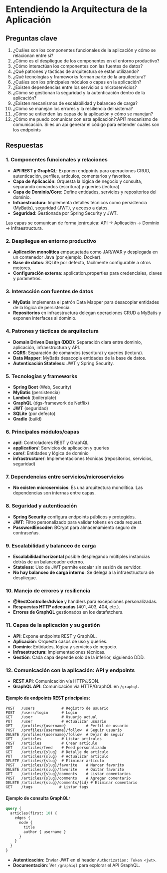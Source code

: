 # Entendiendo la Arquitectura de la Aplicación

## Preguntas clave

1. ¿Cuáles son los componentes funcionales de la aplicación y cómo se relacionan entre sí?
2. ¿Cómo es el despliegue de los componentes en el entorno productivo?
3. ¿Cómo interactúan los componentes con las fuentes de datos?
4. ¿Qué patrones y tácticas de arquitectura se están utilizando?
5. ¿Qué tecnologías y frameworks forman parte de la arquitectura?
6. ¿Cuáles son los principales módulos o capas en la aplicación?
7. ¿Existen dependencias entre los servicios o microservicios?
8. ¿Cómo se gestionan la seguridad y la autenticación dentro de la aplicación?
9. ¿Existen mecanismos de escalabilidad y balanceo de carga?
10. ¿Cómo se manejan los errores y la resiliencia del sistema?
11. ¿Cómo se entienden las capas de la aplicación y cómo se manejan?
12. ¿Cómo me puedo comunicar con esta aplicación?:API? mecanismo de comunicación. Si es un api generar el código para entender cuales son los endpoints

## Respuestas

### 1. Componentes funcionales y relaciones
- **API REST y GraphQL**: Exponen endpoints para operaciones CRUD, autenticación, perfiles, artículos, comentarios y favoritos.
- **Capa de Aplicación**: Orquesta la lógica de negocio y consulta, separando comandos (escritura) y queries (lectura).
- **Capa de Dominio/Core**: Define entidades, servicios y repositorios del dominio.
- **Infraestructura**: Implementa detalles técnicos como persistencia (MyBatis), seguridad (JWT), y acceso a datos.
- **Seguridad**: Gestionada por Spring Security y JWT.

Las capas se comunican de forma jerárquica: API → Aplicación → Dominio → Infraestructura.

### 2. Despliegue en entorno productivo
- **Aplicación monolítica** empaquetada como JAR/WAR y desplegada en un contenedor Java (por ejemplo, Docker).
- **Base de datos**: SQLite por defecto, fácilmente configurable a otros motores.
- **Configuración externa**: application.properties para credenciales, claves y parámetros.

### 3. Interacción con fuentes de datos
- **MyBatis** implementa el patrón Data Mapper para desacoplar entidades de la lógica de persistencia.
- **Repositorios** en infraestructura delegan operaciones CRUD a MyBatis y exponen interfaces al dominio.

### 4. Patrones y tácticas de arquitectura
- **Domain Driven Design (DDD)**: Separación clara entre dominio, aplicación, infraestructura y API.
- **CQRS**: Separación de comandos (escritura) y queries (lectura).
- **Data Mapper**: MyBatis desacopla entidades de la base de datos.
- **Autenticación Stateless**: JWT y Spring Security.

### 5. Tecnologías y frameworks
- **Spring Boot** (Web, Security)
- **MyBatis** (persistencia)
- **Lombok** (boilerplate)
- **GraphQL** (dgs-framework de Netflix)
- **JWT** (seguridad)
- **SQLite** (por defecto)
- **Gradle** (build)

### 6. Principales módulos/capas
- **api/**: Controladores REST y GraphQL
- **application/**: Servicios de aplicación y queries
- **core/**: Entidades y lógica de dominio
- **infrastructure/**: Implementaciones técnicas (repositorios, servicios, seguridad)

### 7. Dependencias entre servicios/microservicios
- **No existen microservicios**: Es una arquitectura monolítica. Las dependencias son internas entre capas.

### 8. Seguridad y autenticación
- **Spring Security** configura endpoints públicos y protegidos.
- **JWT**: Filtro personalizado para validar tokens en cada request.
- **PasswordEncoder**: BCrypt para almacenamiento seguro de contraseñas.

### 9. Escalabilidad y balanceo de carga
- **Escalabilidad horizontal** posible desplegando múltiples instancias detrás de un balanceador externo.
- **Stateless**: Uso de JWT permite escalar sin sesión de servidor.
- **No hay balanceo de carga interno**: Se delega a la infraestructura de despliegue.

### 10. Manejo de errores y resiliencia
- **@RestControllerAdvice** y handlers para excepciones personalizadas.
- **Respuestas HTTP adecuadas** (401, 403, 404, etc.).
- **Errores de GraphQL** gestionados en los datafetchers.

### 11. Capas de la aplicación y su gestión
- **API**: Expone endpoints REST y GraphQL.
- **Aplicación**: Orquesta casos de uso y queries.
- **Dominio**: Entidades, lógica y servicios de negocio.
- **Infraestructura**: Implementaciones técnicas.
- **Gestión**: Cada capa depende solo de la inferior, siguiendo DDD.

### 12. Comunicación con la aplicación: API y endpoints
- **REST API**: Comunicación vía HTTP/JSON.
- **GraphQL API**: Comunicación vía HTTP/GraphQL en `/graphql`.

#### Ejemplo de endpoints REST principales:
```http
POST   /users            # Registro de usuario
POST   /users/login      # Login
GET    /user             # Usuario actual
PUT    /user             # Actualizar usuario
GET    /profiles/{username}         # Perfil de usuario
POST   /profiles/{username}/follow  # Seguir usuario
DELETE /profiles/{username}/follow  # Dejar de seguir
GET    /articles         # Listar artículos
POST   /articles         # Crear artículo
GET    /articles/feed    # Feed personalizado
GET    /articles/{slug}  # Detalle de artículo
PUT    /articles/{slug}  # Actualizar artículo
DELETE /articles/{slug}  # Eliminar artículo
POST   /articles/{slug}/favorite    # Marcar favorito
DELETE /articles/{slug}/favorite    # Quitar favorito
GET    /articles/{slug}/comments    # Listar comentarios
POST   /articles/{slug}/comments    # Agregar comentario
DELETE /articles/{slug}/comments/{id} # Eliminar comentario
GET    /tags            # Listar tags
```

#### Ejemplo de consulta GraphQL:
```graphql
query {
  articles(first: 10) {
    edges {
      node {
        title
        author { username }
      }
    }
  }
}
```

- **Autenticación**: Enviar JWT en el header `Authorization: Token <jwt>`.
- **Documentación**: Ver `/graphiql` para explorar el API GraphQL.
